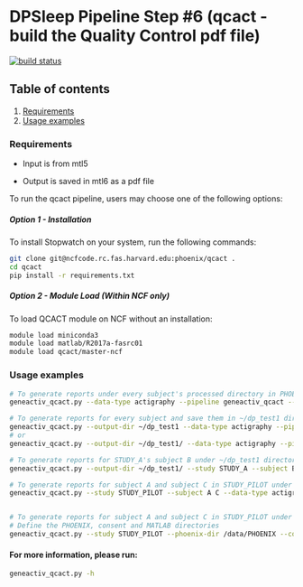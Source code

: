 DPSleep Pipeline Step #6 (qcact - build the Quality Control pdf file)
=========
[![build status](https://ncfcode.rc.fas.harvard.edu/phoenix/qcact/badges/master/build.svg)](https://ncfcode.rc.fas.harvard.edu/phoenix/qcact/commits/master)

## Table of contents
1. [Requirements](#requirements)
2. [Usage examples](#usage-examples)

### Requirements
- Input is from mtl5

- Output is saved in mtl6 as a pdf file


To run the qcact pipeline, users may choose one of the following options:

##### Option 1 - Installation

To install Stopwatch on your system, run the following commands:
```bash
git clone git@ncfcode.rc.fas.harvard.edu:phoenix/qcact .
cd qcact
pip install -r requirements.txt
```

##### Option 2 - Module Load (Within NCF only)

To load QCACT module on NCF without an installation:
```bash
module load miniconda3
module load matlab/R2017a-fasrc01
module load qcact/master-ncf
```

### Usage examples

```bash
# To generate reports under every subject's processed directory in PHOENIX
geneactiv_qcact.py --data-type actigraphy --pipeline geneactiv_qcact --data-dir GENERAL

# To generate reports for every subject and save them in ~/dp_test1 directory
geneactiv_qcact.py --output-dir ~/dp_test1 --data-type actigraphy --pipeline geneactiv_qcact --data-dir GENERAL
# or
geneactiv_qcact.py --output-dir ~/dp_test1/ --data-type actigraphy --pipeline geneactiv_qcact --data-dir GENERAL

# To generate reports for STUDY_A's subject B under ~/dp_test1 directory
geneactiv_qcact.py --output-dir ~/dp_test1/ --study STUDY_A --subject B --data-type actigraphy --pipeline geneactiv_qcact --data-dir GENERAL

# To generate reports for subject A and subject C in STUDY_PILOT under their processed folders
geneactiv_qcact.py --study STUDY_PILOT --subject A C --data-type actigraphy --pipeline geneactiv_qcact --data-dir GENERAL


# To generate reports for subject A and subject C in STUDY_PILOT under their processed folders
# Define the PHOENIX, consent and MATLAB directories 
geneactiv_qcact.py --study STUDY_PILOT --phoenix-dir /data/PHOENIX --consent-dir /data/PHOENIX/GENERAL --mtl-dir MATLAB_DIRECTORY --subject A C --data-type actigraphy --pipeline geneactiv_qcact --data-dir GENERAL
```

#### For more information, please run:
```bash
geneactiv_qcact.py -h
```
